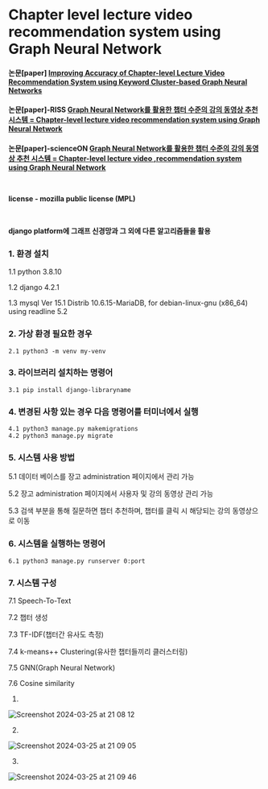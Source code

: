 <h1><b>Chapter level lecture video recommendation system using Graph Neural Network</b></h1>
<h4>논문[paper] <a href="https://journal.kci.go.kr/jksci/archive/articleView?artiId=ART003104517">Improving Accuracy of Chapter-level Lecture Video Recommendation System using Keyword Cluster-based Graph Neural Networks</a></4>

<h4>논문[paper]-RISS <a href="https://www.riss.kr/search/detail/DetailView.do?p_mat_type=be54d9b8bc7cdb09&control_no=8880060ffec5650bffe0bdc3ef48d419&outLink=K">Graph Neural Network를 활용한 챕터 수준의 강의 동영상 추천 시스템 = Chapter-level lecture video recommendation system using Graph Neural Network</a></4>

<h4>논문[paper]-scienceON <a href="https://scienceon.kisti.re.kr/srch/selectPORSrchArticle.do?cn=DIKO0016835391&fbclid=IwZXh0bgNhZW0CMTEAAR0N098y0pUjimMzz6kju2Mw_rh9xQrOLJjI0Cb3tYyWNDxf6dmER_YOvic_aem_BiH8cKASkCIdlzfZ82PACg#;">Graph Neural Network를 활용한 챕터 수준의 강의 동영상 추천 시스템 = Chapter-level lecture video ,recommendation system using Graph Neural Network</a></4>
<p></p>
<br>
<p>license - mozilla public license (MPL)</p><br>
<p>django platform에 그래프 신경망과 그 외에 다른 알고리즘들을 활용</p>

<h3> 1. 환경 설치 </h3>
    <p>1.1 python 3.8.10</p>
    <p>1.2 django 4.2.1</p>
    <p>1.3 mysql  Ver 15.1 Distrib 10.6.15-MariaDB, for debian-linux-gnu (x86_64) using readline 5.2</p>

<h3><b>2. 가상 환경 필요한 경우 </b></h3>

    2.1 python3 -m venv my-venv

<h3><b>3. 라이브러리 설치하는 명령어 </b></h3>

    3.1 pip install django-libraryname

<h3><b>4. 변경된 사항 있는 경우 다음 명령어를 터미너에서 실행 </b></h3>

    4.1 python3 manage.py makemigrations
    4.2 python3 manage.py migrate

<h3><b>5. 시스템 사용 방법 </b></h3>
    <p> 5.1 데이터 베이스를 장고 administration 페이지에서 관리 가능</p>
    <p> 5.2 장고 administration 페이지에서 사용자 및 강의 동영상 관리 가능</p>
    <p> 5.3 검색 부분을 통해 질문하면 챕터 추천하며, 챕터를 클릭 시 해당되는 강의 동영상으로 이동</p>


<h3><b>6. 시스템을 실행하는 명령어 </b></h3>
    
    6.1 python3 manage.py runserver 0:port

<h3><b>7. 시스템 구성 </b></h3>
    <p> 7.1 Speech-To-Text </p>
    <p> 7.2 챕터 생성</p>
    <p> 7.3 TF-IDF(챕터간 유사도 측정)</p>
    <p> 7.4 k-means++ Clustering(유사한 챕터들끼리 클러스터링)</p>
    <p> 7.5 GNN(Graph Neural Network) </p>
    <p> 7.6 Cosine similarity </p>

1)   

![Screenshot 2024-03-25 at 21 08 12](https://github.com/chimeddor/recommendation-system-videos-chapter/assets/53028417/e8ae8793-ad38-478b-b068-17414e526d0d)

2)

![Screenshot 2024-03-25 at 21 09 05](https://github.com/chimeddor/recommendation-system-videos-chapter/assets/53028417/0c090f1d-aec8-4257-8d98-78ec79fabbaa)

3)

![Screenshot 2024-03-25 at 21 09 46](https://github.com/chimeddor/recommendation-system-videos-chapter/assets/53028417/cbaf189f-8572-4a3a-9d5f-3cc437c20f73)

